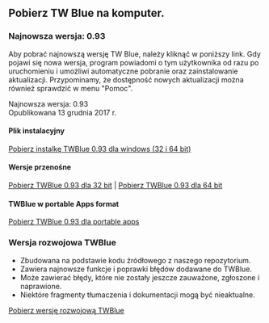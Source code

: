 <!-- 
.. title: Pobierz program
.. slug: downloads
.. date: 2016-10-03 04:45:39 UTC-05:00
.. tags: 
.. category: 
.. link: 
.. description: 
.. type: text
-->

## Pobierz TW Blue na komputer.

### Najnowsza wersja: 0.93

Aby pobrać najnowszą wersję TW Blue, należy kliknąć w poniższy link. Gdy pojawi się nowa wersja, program powiadomi o tym użytkownika od razu po uruchomieniu i umożliwi automatyczne pobranie oraz zainstalowanie aktualizacji. Przypominamy, że dostępność nowych aktualizacji można również sprawdzić w menu "Pomoc".

Najnowsza wersja: 0.93  
Opublikowana 13 grudnia 2017 r.

#### Plik instalacyjny

[Pobierz instalkę TWBlue 0.93 dla windows (32 i 64 bit)](https://twblue.es/pubs/twblue_setup.exe)

#### Wersje przenośne

[Pobierz TWBlue 0.93 dla 32 bit](https://twblue.es/pubs/twblue-latest_x86.zip) |
[Pobierz TWBlue 0.93 dla 64 bit](https://twblue.es/pubs/twblue-latest_x64.zip)

#### TWBlue w portable Apps format

[Pobierz TWBlue 0.93 dla portable apps](http://twblue.es/pubs/TWBluePortable_0.93.paf.exe)

### Wersja rozwojowa TWBlue

* Zbudowana na podstawie kodu źródłowego z naszego repozytorium.
* Zawiera najnowsze funkcje i poprawki błędów dodawane do TWBlue.
* Może zawierać błędy, które nie zostały jeszcze zauważone, zgłoszone i naprawione.
* Niektóre fragmenty tłumaczenia i dokumentacji mogą być nieaktualne.

[Pobierz wersję rozwojową TWBlue](https://twblue.es/pubs/snapshot.zip)